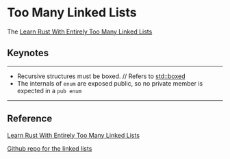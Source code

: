 # Too Many Linked Lists

The [Learn Rust With Entirely Too Many Linked Lists](https://rust-unofficial.github.io/too-many-lists/)

## Keynotes

---
- Recursive structures must be boxed. // Refers to [std::boxed](https://doc.rust-lang.org/std/boxed/index.html)
- The internals of `enum` are exposed public, so no private member is expected in a `pub enum` 
---

## Reference 

[Learn Rust With Entirely Too Many Linked Lists](https://rust-unofficial.github.io/too-many-lists/)

[Github repo for the linked lists](https://github.com/rust-unofficial/too-many-lists)
